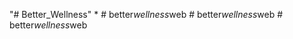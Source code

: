 "# Better_Wellness" *
#   b e t t e r _ w e l l n e s s _ w e b 
 
 #   b e t t e r _ w e l l n e s s _ w e b 
 
 #   b e t t e r _ w e l l n e s s _ w e b 
 
 
